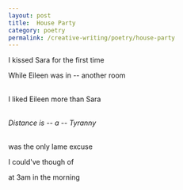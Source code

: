 ```yaml
---
layout: post
title:  House Party
category: poetry
permalink: /creative-writing/poetry/house-party
---
```


I kissed Sara for the first time

While Eileen was in -- another room

<br />
I liked Eileen more than Sara
<br /><br />

<i>Distance is -- a -- Tyranny</i><br /><br />

was the only lame excuse

I could've though of

at 3am in the morning
<br /><br />
